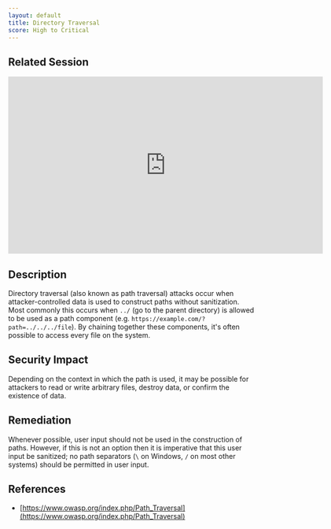 ```yaml
---
layout: default
title: Directory Traversal
score: High to Critical
---
```


Related Session
---------------

<div class="container">
	<iframe id="ytplayer" type="text/html" width="640" height="360" src="https://www.youtube-nocookie.com/embed/bIB3Hi6KeZU?rel=0&autoplay=0&origin=https://hacker101.com" frameborder="0"></iframe>
</div>

Description
-----------

Directory traversal (also known as path traversal) attacks occur when attacker-controlled data is used to construct paths without sanitization.  Most commonly this occurs when `../` (go to the parent directory) is allowed to be used as a path component (e.g. `https://example.com/?path=../../../file`).  By chaining together these components, it's often possible to access every file on the system.

Security Impact
---------------

Depending on the context in which the path is used, it may be possible for attackers to read or write arbitrary files, destroy data, or confirm the existence of data.

Remediation
-----------

Whenever possible, user input should not be used in the construction of paths.  However, if this is not an option then it is imperative that this user input be sanitized; no path separators (`\` on Windows, `/` on most other systems) should be permitted in user input.

References
----------

- [https://www.owasp.org/index.php/Path_Traversal](https://www.owasp.org/index.php/Path_Traversal)

